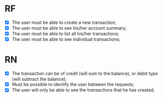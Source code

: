 # RF

- [X] The user must be able to create a new transaction;
- [X] The user must be able to see his/her account summary;
- [X] The user must be able to list all his/her transactions;
- [X] The user must be able to see individual transactions;

# RN

- [X] The transaction can be of credit (will sum to the balance), or debit type (will subtract the balance);
- [X] Must be possible to identify the user between the requests;
- [X] The user will only be able to see the transactions that he has created;
